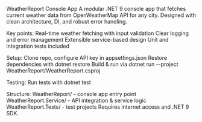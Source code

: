 WeatherReport Console App
A modular .NET 9 console app that fetches current weather data from OpenWeatherMap API for any city. Designed with clean architecture, DI, and robust error handling.

Key points:
Real-time weather fetching with input validation
Clear logging and error management
Extensible service-based design
Unit and integration tests included

Setup:
Clone repo, configure API key in appsettings.json
Restore dependencies with dotnet restore
Build & run via dotnet run --project WeatherReport/WeatherReport.csproj

Testing:
Run tests with dotnet test

Structure:
WeatherReport/ - console app entry point
WeatherReport.Service/ - API integration & service logic
WeatherReport.Tests/ - test projects
Requires internet access and .NET 9 SDK.